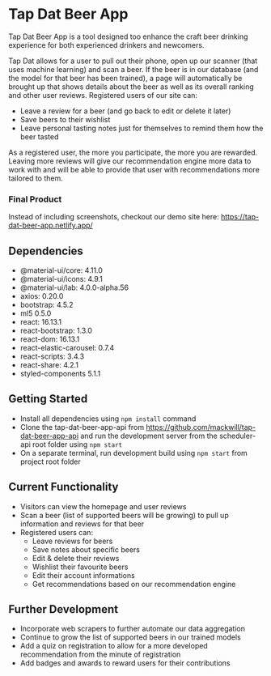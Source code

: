 # Tap Dat Beer App

Tap Dat Beer App is a tool designed too enhance the craft beer drinking experience for both experienced drinkers and newcomers.

Tap Dat allows for a user to pull out their phone, open up our scanner (that uses machine learning) and scan a beer. If the beer is in our database (and the model for that beer has been trained), a page will automatically be brought up that shows details about the beer as well as its overall ranking and other user reviews.
Registered users of our site can:

- Leave a review for a beer (and go back to edit or delete it later)
- Save beers to their wishlist
- Leave personal tasting notes just for themselves to remind them how the beer tasted

As a registered user, the more you participate, the more you are rewarded. Leaving more reviews will give our recommendation engine more data to work with and will be able to provide that user with recommendations more tailored to them.

### Final Product

Instead of including screenshots, checkout our demo site here:
https://tap-dat-beer-app.netlify.app/

## Dependencies

- @material-ui/core: 4.11.0
- @material-ui/icons: 4.9.1
- @material-ui/lab: 4.0.0-alpha.56
- axios: 0.20.0
- bootstrap: 4.5.2
- ml5 0.5.0
- react: 16.13.1
- react-bootstrap: 1.3.0
- react-dom: 16.13.1
- react-elastic-carousel: 0.7.4
- react-scripts: 3.4.3
- react-share: 4.2.1
- styled-components 5.1.1

## Getting Started

- Install all dependencies using `npm install` command
- Clone the tap-dat-beer-app-api from https://github.com/mackwill/tap-dat-beer-app-api and run the development server from the scheduler-api root folder using `npm start`
- On a separate terminal, run development build using `npm start` from project root folder

## Current Functionality

- Visitors can view the homepage and user reviews
- Scan a beer (list of supported beers will be growing) to pull up information and reviews for that beer
- Registered users can:
  - Leave reviews for beers
  - Save notes about specific beers
  - Edit & delete their reviews
  - Wishlist their favourite beers
  - Edit their account informations
  - Get recommendations based on our recommendation engine

## Further Development

- Incorporate web scrapers to further automate our data aggregation
- Continue to grow the list of supported beers in our trained models
- Add a quiz on registration to allow for a more developed recommendation from the minute of registration
- Add badges and awards to reward users for their contributions
